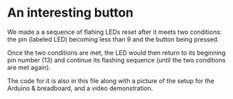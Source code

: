 # An interesting button

We made a a sequence of flahing LEDs reset after it meets two conditions: 
the pin (labeled LED) becoming less than 9 and
the button being pressed.

Once the two conditions are met, the LED would then return to its beginning pin number (13) and continue its flashing sequence (until the two conditions are met again).

The code for it is also in this file along with a picture of the setup for the Arduino & breadboard, and a video demonstration.

